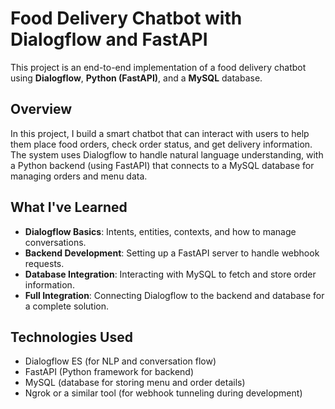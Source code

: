 # Food Delivery Chatbot with Dialogflow and FastAPI

This project is an end-to-end implementation of a food delivery chatbot using **Dialogflow**, **Python (FastAPI)**, and a **MySQL** database.

## Overview

In this project, I build a smart chatbot that can interact with users to help them place food orders, check order status, and get delivery information. The system uses Dialogflow to handle natural language understanding, with a Python backend (using FastAPI) that connects to a MySQL database for managing orders and menu data.

## What I've Learned

- **Dialogflow Basics**: Intents, entities, contexts, and how to manage conversations.
- **Backend Development**: Setting up a FastAPI server to handle webhook requests.
- **Database Integration**: Interacting with MySQL to fetch and store order information.
- **Full Integration**: Connecting Dialogflow to the backend and database for a complete solution.

## Technologies Used

- Dialogflow ES (for NLP and conversation flow)
- FastAPI (Python framework for backend)
- MySQL (database for storing menu and order details)
- Ngrok or a similar tool (for webhook tunneling during development)
